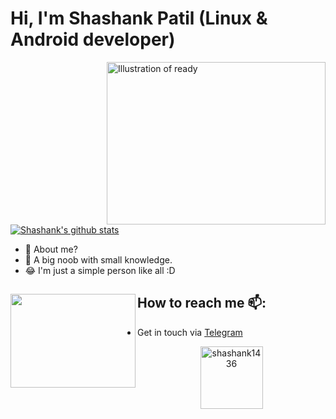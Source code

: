 # Hi, I'm Shashank Patil (Linux & Android developer)

<img align="right" src="https://github.com/shashank1436/shashank1436/blob/master/9fc2126eec2c0a3876e3f2097af9b983.gif" alt="Illustration of ready" width=350px height=260px/>

[![Shashank's github stats](https://github-readme-stats.vercel.app/api?username=shashank1436&count_private=true&theme=white&show_icons=true)](https://github.com/shashank1436)  

- 🤔 About me?
- 🤪 A big noob with small knowledge.
- 😂 I'm just a simple person like all :D

## How to reach me 📫: <img align="left" width="200" height="150" src="https://raw.github.com/shashank1436/shashank1436/master/080f909da46192c0db62b76330302b0c.gif?raw=true">
- Get in touch via <a href="https://t.me/jennifer1436">Telegram</a>

<p align="center"><img width="100" src="https://komarev.com/ghpvc/?username=shashank1436&color=green&style=flat-square&label=Visitors" alt="shashank1436"></p>
